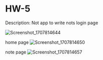 # HW-5
Description:
Not app to write nots
login page 

![Screenshot_1707814644](https://github.com/FlutterBootCamps/HW-5/assets/130002587/a0455dd2-93c8-4d69-b5bb-1c6b28de3e3a)

home page
![Screenshot_1707814650](https://github.com/FlutterBootCamps/HW-5/assets/130002587/c445498f-24ca-4c70-aead-dd08ce7a008c)

note page
![Screenshot_1707814657](https://github.com/FlutterBootCamps/HW-5/assets/130002587/4cfbe70b-b7e8-4244-9829-2ff1d47f2666)
